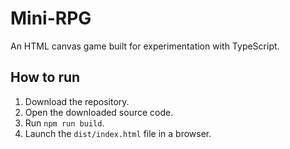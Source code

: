 # Mini-RPG

An HTML canvas game built for experimentation with TypeScript.

## How to run

1. Download the repository.
2. Open the downloaded source code.
3. Run `npm run build`.
4. Launch the `dist/index.html` file in a browser.

